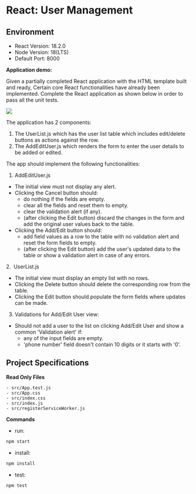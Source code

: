 # React: User Management

## Environment 

- React Version: 18.2.0
- Node Version: 18(LTS)
- Default Port: 8000

**Application demo:**

Given a partially completed React application with the HTML template built and ready, Certain core React functionalities have already been implemented. Complete the React application as shown below in order to pass all the unit tests.

![](https://hrcdn.net/s3_pub/istreet-assets/Wm1YxfA9tOH8LGnSradb0w/user-management.gif)

The application has 2 components:

1. The UserList.js which has the user list table which includes edit/delete buttons as actions against the row.
2. The AddEditUser.js which renders the form to enter the user details to be added or edited.

The app should implement the following functionalities:

1. AddEditUser.js

- The initial view must not display any alert.
- Clicking the Cancel button should: 
   - do nothing if the fields are empty.
   - clear all the fields and reset them to empty.
   - clear the validation alert (if any).
   - (after clicking the Edit button) discard the changes in the form and add the original user values back to the table.
- Clicking the Add/Edit button should:
   - add field values as a row to the table with no validation alert and reset the form fields to empty. 
   - (after clicking the Edit button) add the user's updated data to the table or show a validation alert in case of any errors.


2.  UserList.js

- The initial view must display an empty list with no rows.
- Clicking the Delete button should delete the corresponding row from the table.
- Clicking the Edit button should populate the form fields where updates can be made.


3. Validations for Add/Edit User view:

- Should not add a user to the list on clicking Add/Edit User and show a common 'Validation alert' if:
   - any of the input fields are empty.
   - 'phone number' field doesn't contain 10 digits or it starts with '0'.

## Project Specifications 

**Read Only Files**

    - src/App.test.js
    - src/App.css
    - src/index.css
    - src/index.js
    - src/registerServiceWorker.js

**Commands**
- run: 
```bash
npm start
```
- install: 
```bash
npm install
```
- test: 
```bash
npm test
```
